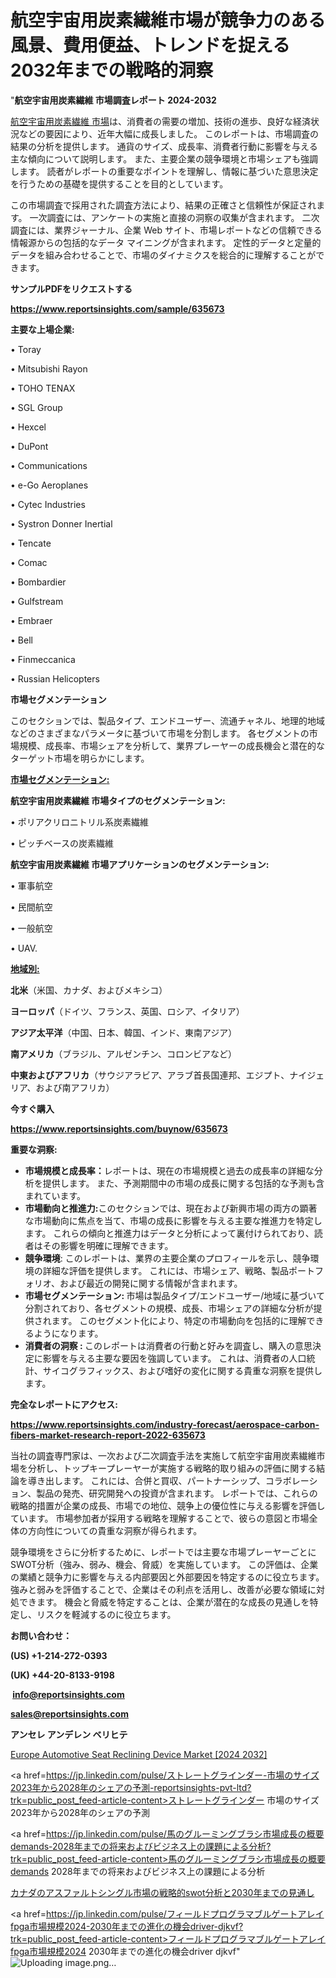 # 航空宇宙用炭素繊維市場が競争力のある風景、費用便益、トレンドを捉える2032年までの戦略的洞察

"<strong>航空宇宙用炭素繊維 市場調査レポート 2024-2032</strong>

<a href=https://www.reportsinsights.com/sample/635673>航空宇宙用炭素繊維 市場</a>は、消費者の需要の増加、技術の進歩、良好な経済状況などの要因により、近年大幅に成長しました。 このレポートは、市場調査の結果の分析を提供します。 通貨のサイズ、成長率、消費者行動に影響を与える主な傾向について説明します。 また、主要企業の競争環境と市場シェアも強調します。 読者がレポートの重要なポイントを理解し、情報に基づいた意思決定を行うための基礎を提供することを目的としています。

この市場調査で採用された調査方法により、結果の正確さと信頼性が保証されます。 一次調査には、アンケートの実施と直接の洞察の収集が含まれます。 二次調査には、業界ジャーナル、企業 Web サイト、市場レポートなどの信頼できる情報源からの包括的なデータ マイニングが含まれます。 定性的データと定量的データを組み合わせることで、市場のダイナミクスを総合的に理解することができます。

<strong><b>サンプルPDFをリクエストする</b></strong>

<a href=https://www.reportsinsights.com/sample/635673><strong><u>https://www.reportsinsights.com/sample/635673</u></strong></a>

<strong>主要な上場企業:</strong>

• Toray

• Mitsubishi Rayon

• TOHO TENAX

• SGL Group

• Hexcel

• DuPont

• Communications

• e-Go Aeroplanes

• Cytec Industries

• Systron Donner Inertial

• Tencate

• Comac

• Bombardier

• Gulfstream

• Embraer

• Bell

• Finmeccanica

• Russian Helicopters

<strong>市場セグメンテーション</strong>

このセクションでは、製品タイプ、エンドユーザー、流通チャネル、地理的地域などのさまざまなパラメータに基づいて市場を分割します。 各セグメントの市場規模、成長率、市場シェアを分析して、業界プレーヤーの成長機会と潜在的なターゲット市場を明らかにします。

<strong><u>市場セグメンテーション</u></strong><strong><u>:</u></strong>

<strong>航空宇宙用炭素繊維 市場タイプのセグメンテーション:</strong>

• ポリアクリロニトリル系炭素繊維

• ピッチベースの炭素繊維

<strong>航空宇宙用炭素繊維 市場アプリケーションのセグメンテーション:</strong>

• 軍事航空

• 民間航空

• 一般航空

• UAV.

<strong><u>地域別</u></strong><strong><u>:</u></strong>

<strong>北米</strong>（米国、カナダ、およびメキシコ）

<strong>ヨーロッパ</strong>（ドイツ、フランス、英国、ロシア、イタリア）

<strong>アジア太平洋</strong>（中国、日本、韓国、インド、東南アジア）

<strong>南アメリカ</strong>（ブラジル、アルゼンチン、コロンビアなど）

<strong>中東およびアフリカ</strong>（サウジアラビア、アラブ首長国連邦、エジプト、ナイジェリア、および南アフリカ）

<strong>今すぐ購入</strong>

<a href=https://www.reportsinsights.com/buynow/635673><strong><u>https://www.reportsinsights.com/buynow/635673</u></strong></a>

<strong>重要な洞察:</strong>
<ul>
  <li><strong>市場規模と成長率：</strong>レポートは、現在の市場規模と過去の成長率の詳細な分析を提供します。 また、予測期間中の市場の成長に関する包括的な予測も含まれています。</li>
  <li><strong>市場動向と推進力:</strong>このセクションでは、現在および新興市場の両方の顕著な市場動向に焦点を当て、市場の成長に影響を与える主要な推進力を特定します。 これらの傾向と推進力はデータと分析によって裏付けられており、読者はその影響を明確に理解できます。</li>
  <li><strong>競争環境</strong>: このレポートは、業界の主要企業のプロフィールを示し、競争環境の詳細な評価を提供します。 これには、市場シェア、戦略、製品ポートフォリオ、および最近の開発に関する情報が含まれます。</li>
  <li><strong>市場セグメンテーション: </strong>市場は製品タイプ/エンドユーザー/地域に基づいて分割されており、各セグメントの規模、成長、市場シェアの詳細な分析が提供されます。 このセグメント化により、特定の市場動向を包括的に理解できるようになります。</li>
  <li><strong>消費者の洞察 : </strong>このレポートは消費者の行動と好みを調査し、購入の意思決定に影響を与える主要な要因を強調しています。 これは、消費者の人口統計、サイコグラフィックス、および嗜好の変化に関する貴重な洞察を提供します。</li>
</ul>
<strong>完全なレポートにアクセス:</strong>

<a href=https://www.reportsinsights.com/industry-forecast/aerospace-carbon-fibers-market-research-report-2022-635673><strong><u><b>https://www.reportsinsights.com/industry-forecast/aerospace-carbon-fibers-market-research-report-2022-635673</b></u></strong></a>

当社の調査専門家は、一次および二次調査手法を実施して航空宇宙用炭素繊維市場を分析し、トップキープレーヤーが実施する戦略的取り組みの評価に関する結論を導き出します。 これには、合併と買収、パートナーシップ、コラボレーション、製品の発売、研究開発への投資が含まれます。 レポートでは、これらの戦略的措置が企業の成長、市場での地位、競争上の優位性に与える影響を評価しています。 市場参加者が採用する戦略を理解することで、彼らの意図と市場全体の方向性についての貴重な洞察が得られます。

競争環境をさらに分析するために、レポートでは主要な市場プレーヤーごとにSWOT分析（強み、弱み、機会、脅威）を実施しています。 この評価は、企業の業績と競争力に影響を与える内部要因と外部要因を特定するのに役立ちます。 強みと弱みを評価することで、企業はその利点を活用し、改善が必要な領域に対処できます。 機会と脅威を特定することは、企業が潜在的な成長の見通しを特定し、リスクを軽減するのに役立ちます。

<strong>お問い合わせ：</strong>

<strong>(US) +1-214-272-0393</strong>

<strong>(UK) +44-20-8133-9198</strong>

<strong> </strong><a href=info@reportsinsights.com><strong><u>info@reportsinsights.com</u></strong></a>

<a href=sales@reportsinsights.com><strong><u>sales@reportsinsights.com</u></strong></a>

<strong>アンセレ アンデレン ベリヒテ</strong>

<a href=https://www.linkedin.com/pulse/europe-automotive-seat-reclining-device-markets-5skkf/>Europe Automotive Seat Reclining Device Market [2024 2032]</a>

<a href=https://jp.linkedin.com/pulse/ストレートグラインダー-市場のサイズ2023年から2028年のシェアの予測-reportsinsights-pvt-ltd?trk=public_post_feed-article-content>ストレートグラインダー 市場のサイズ2023年から2028年のシェアの予測</a>

<a href=https://jp.linkedin.com/pulse/馬のグルーミングブラシ市場成長の概要demands-2028年までの将来およびビジネス上の課題による分析?trk=public_post_feed-article-content>馬のグルーミングブラシ市場成長の概要demands 2028年までの将来およびビジネス上の課題による分析</a>

<a href=https://www.linkedin.com/pulse/カナダのアスファルトシングル市場の戦略的swot分析と2030年までの見通し-community-market-research/>カナダのアスファルトシングル市場の戦略的swot分析と2030年までの見通し</a>

<a href=https://jp.linkedin.com/pulse/フィールドプログラマブルゲートアレイfpga市場規模2024-2030年までの進化の機会driver-djkvf?trk=public_post_feed-article-content>フィールドプログラマブルゲートアレイfpga市場規模2024 2030年までの進化の機会driver djkvf</a>"
![Uploading image.png…]()
